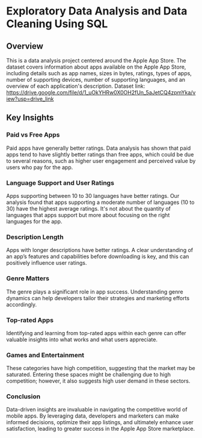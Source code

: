 # Exploratory Data Analysis and Data Cleaning Using SQL

## Overview
This is a data analysis project centered around the Apple App Store. The dataset covers information about apps available on the Apple App Store, including details such as app names, sizes in bytes, ratings, types of apps, number of supporting devices, number of supporting languages, and an overview of each application's description. Dataset link: https://drive.google.com/file/d/1_uOkYHRw0X0OH2fUn_5aJetCQ4zpmYka/view?usp=drive_link

## Key Insights
### Paid vs Free Apps
Paid apps have generally better ratings. Data analysis has shown that paid apps tend to have slightly better ratings than free apps, which could be due to several reasons, such as higher user engagement and perceived value by users who pay for the app.

### Language Support and User Ratings
Apps supporting between 10 to 30 languages have better ratings. Our analysis found that apps supporting a moderate number of languages (10 to 30) have the highest average ratings. It's not about the quantity of languages that apps support but more about focusing on the right languages for the app.

### Description Length
Apps with longer descriptions have better ratings. A clear understanding of an app’s features and capabilities before downloading is key, and this can positively influence user ratings.

### Genre Matters
The genre plays a significant role in app success. Understanding genre dynamics can help developers tailor their strategies and marketing efforts accordingly.

### Top-rated Apps
Identifying and learning from top-rated apps within each genre can offer valuable insights into what works and what users appreciate.

### Games and Entertainment
These categories have high competition, suggesting that the market may be saturated. Entering these spaces might be challenging due to high competition; however, it also suggests high user demand in these sectors.

### Conclusion
Data-driven insights are invaluable in navigating the competitive world of mobile apps. By leveraging data, developers and marketers can make informed decisions, optimize their app listings, and ultimately enhance user satisfaction, leading to greater success in the Apple App Store marketplace.
